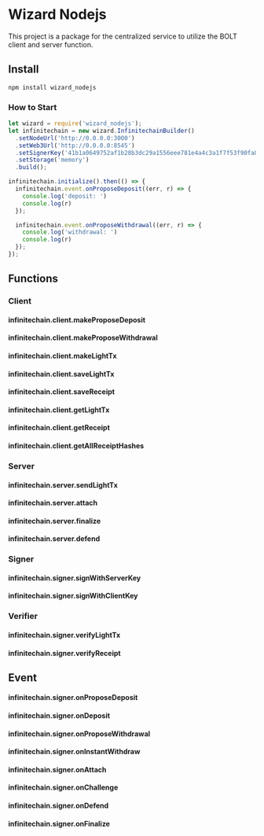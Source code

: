 # Wizard Nodejs

This project is a package for the centralized service to utilize the BOLT client and server function.

## Install
```
npm install wizard_nodejs
```

### How to Start
```javascript
let wizard = require('wizard_nodejs');
let infinitechain = new wizard.InfinitechainBuilder()
  .setNodeUrl('http://0.0.0.0:3000')
  .setWeb3Url('http://0.0.0.0:8545')
  .setSignerKey('41b1a0649752af1b28b3dc29a1556eee781e4a4c3a1f7f53f90fa834de098c4d')
  .setStorage('memory')
  .build();

infinitechain.initialize().then(() => {
  infinitechain.event.onProposeDeposit((err, r) => {
    console.log('deposit: ')
    console.log(r)
  });

  infinitechain.event.onProposeWithdrawal((err, r) => {
    console.log('withdrawal: ')
    console.log(r)
  });
});
```

## Functions
### Client
#### infinitechain.client.makeProposeDeposit
#### infinitechain.client.makeProposeWithdrawal
#### infinitechain.client.makeLightTx
#### infinitechain.client.saveLightTx
#### infinitechain.client.saveReceipt
#### infinitechain.client.getLightTx
#### infinitechain.client.getReceipt
#### infinitechain.client.getAllReceiptHashes

### Server
#### infinitechain.server.sendLightTx
#### infinitechain.server.attach
#### infinitechain.server.finalize
#### infinitechain.server.defend

### Signer
#### infinitechain.signer.signWithServerKey
#### infinitechain.signer.signWithClientKey

### Verifier
#### infinitechain.signer.verifyLightTx
#### infinitechain.signer.verifyReceipt

## Event
#### infinitechain.signer.onProposeDeposit
#### infinitechain.signer.onDeposit
#### infinitechain.signer.onProposeWithdrawal
#### infinitechain.signer.onInstantWithdraw
#### infinitechain.signer.onAttach
#### infinitechain.signer.onChallenge
#### infinitechain.signer.onDefend
#### infinitechain.signer.onFinalize
